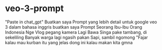 # veo-3-prompt 
"Paste in chat_gpt"
Buatkan saya Prompt yang lebih detail untuk google veo 3 dalam bahasa inggris
buatkan saya Prompt Seorang Ibu-Ibu Orang Indonesia Nge Vlog pegang kamera Lagi Bawa Singa pake tambang, di sekeliling Banyak warga lagi ngasih pakan Sapi, sambil ngomong "Fajar kalau mau kurban itu yang jelas dong ini kalau makan kita gmna
